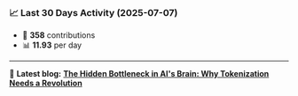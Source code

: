 <!--START_STATS-->
### 📈 Last 30 Days Activity (2025-07-07)  
- 🧮 **358** contributions  
- 📊 **11.93** per day
---
📝 **Latest blog:** [**The Hidden Bottleneck in AI's Brain: Why Tokenization Needs a Revolution**](https://andriak.com/blog/tokenization-revolution)
<!--END_STATS-->
